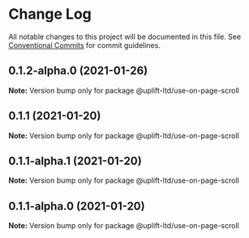 # Change Log

All notable changes to this project will be documented in this file.
See [Conventional Commits](https://conventionalcommits.org) for commit guidelines.

## 0.1.2-alpha.0 (2021-01-26)

**Note:** Version bump only for package @uplift-ltd/use-on-page-scroll





## 0.1.1 (2021-01-20)

**Note:** Version bump only for package @uplift-ltd/use-on-page-scroll





## 0.1.1-alpha.1 (2021-01-20)

**Note:** Version bump only for package @uplift-ltd/use-on-page-scroll





## 0.1.1-alpha.0 (2021-01-20)

**Note:** Version bump only for package @uplift-ltd/use-on-page-scroll
